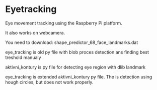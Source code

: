# Eyetracking
Eye movement tracking using the Raspberry Pi platform.


It also works on webcamera.

You need to download: shape_predictor_68_face_landmarks.dat

eye_tracking is old py file with blob proces detection ans finding best treshold manualy

aktivni_kontury is py file for detecting eye region with dlib landmark

eye_tracking is extended aktivni_kontury py file. The is detection using hough circles, but does not work properly. 



